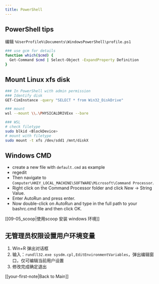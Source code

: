 ```yaml
---
title: PowerShell
---
```


## PowerShell tips

编辑 ``%UserProfile%\Documents\WindowsPowerShell\profile.ps1``

```sh
### use gcm for details
function which($cmd) {
  Get-Command $cmd | Select-Object -ExpandProperty Definition
}
```

## Mount Linux xfs disk
```sh
### In PowerShell with admin permission
### Identify disk
GET-CimInstance -query "SELECT * from Win32_DiskDrive"

### mount
wsl --mount \\.\PHYSICALDRIVExx --bare

### WSL
# check filetype
sudo blkid <BlockDevice>
# mount with filetype
sudo mount -t xfs /dev/sdd1 /mnt/diskX
```

## Windows CMD
- create a new file with ``default.cmd`` as example
- regedit 
- Then navigate to ``Computer\HKEY_LOCAL_MACHINE\SOFTWARE\Microsoft\Command Processor``.
- Right click on the Command Processor folder and click New -> String Value.
- Enter AutoRun and press enter.
- Now double-click on AutoRun and type in the full path to your bashrc.cmd file and then click OK.

[[09-05_scoop|使用scoop 安装 windows 环境]]

## 无管理员权限设置用户环境变量
1. Win+R 弹出对话框
2. 输入：``rundll32.exe sysdm.cpl,EditEnvironmentVariables``，弹出编辑窗口，仅可编辑当前用户设置
3. 修改完成确定退出

[[your-first-note|Back to Main]]
